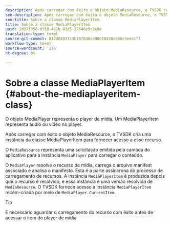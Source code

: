 ```yaml
---
description: Após carregar com êxito o objeto MediaResource, o TVSDK cria uma instância da classe MediaPlayerItem para fornecer acesso a esse recurso.
seo-description: Após carregar com êxito o objeto MediaResource, o TVSDK cria uma instância da classe MediaPlayerItem para fornecer acesso a esse recurso.
seo-title: Sobre a classe MediaPlayerItem
title: Sobre a classe MediaPlayerItem
uuid: 2d37f358-d158-481b-81d5-27546e9c2e0e
translation-type: tm+mt
source-git-commit: 812d04037c3b18f8d8cdd0d18430c686c3eee1ff
workflow-type: tm+mt
source-wordcount: '176'
ht-degree: 0%

---
```



# Sobre a classe MediaPlayerItem {#about-the-mediaplayeritem-class}

O objeto MediaPlayer representa o player de mídia. Um MediaPlayerItem representa áudio ou vídeo no player.

Após carregar com êxito o objeto MediaResource, o TVSDK cria uma instância da classe MediaPlayerItem para fornecer acesso a esse recurso.

O `MediaResource` representa uma solicitação emitida pela camada do aplicativo para a instância `MediaPlayer` para carregar o conteúdo.

O `MediaPlayer` resolve o recurso de mídia, carrega o arquivo manifest associado e analisa o manifesto. Esta é a parte assíncrona do processo de carregamento de recursos. A instância `MediaPlayerItem` é produzida depois que o recurso é resolvido, e essa instância é uma versão resolvida de `MediaResource`. O TVSDK fornece acesso à instância `MediaPlayerItem` recém-criada por meio de `MediaPlayer.CurrentItem`.

>[!TIP]
>
>É necessário aguardar o carregamento do recurso com êxito antes de acessar o item do player de mídia.
